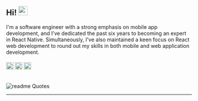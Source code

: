 ## Hi! <img src="https://media.giphy.com/media/hvRJCLFzcasrR4ia7z/giphy.gif" width="25px">

I'm a software engineer with a strong emphasis on mobile app development, and I've dedicated the past six years to becoming an expert in React Native. Simultaneously, I've also maintained a keen focus on React web development to round out my skills in both mobile and web application development.
<br />
<h6>
  <img src="https://cdn.simpleicons.org/react" width="20px" height="20px">
  <img src="https://cdn.simpleicons.org/apple" width="20px" height="20px">
  <img src="https://cdn.simpleicons.org/android" width="20px" height="20px">
</h6>





![readme Quotes](https://quotes-github-readme.vercel.app/api?theme=nord&&quote="What&nbsp;you&nbsp;do&nbsp;is&nbsp;what&nbsp;matters,<br/>&nbsp;not&nbsp;what&nbsp;you&nbsp;think,<br/>&nbsp;or&nbsp;plan.&&author=*.*)

<hr>

